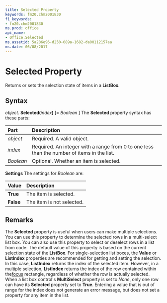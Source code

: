 ```yaml
---
title: Selected Property
keywords: fm20.chm2001830
f1_keywords:
- fm20.chm2001830
ms.prod: office
api_name:
- Office.Selected
ms.assetid: 5a286e96-d250-089a-1682-da00112157aa
ms.date: 06/08/2017
---
```



# Selected Property



Returns or sets the selection state of items in a  **ListBox**.

## Syntax

_object_. **Selected(**_index_**)** [= _Boolean_ ]
The  **Selected** property syntax has these parts:


|**Part**|**Description**|
|:-----|:-----|
| _object_|Required. A valid object.|
| _index_|Required. An integer with a range from 0 to one less than the number of items in the list.|
| _Boolean_|Optional. Whether an item is selected.|

 **Settings**
The settings for  _Boolean_ are:


|**Value**|**Description**|
|:-----|:-----|
|**True**|The item is selected.|
|**False**|The item is not selected.|

## Remarks

The  **Selected** property is useful when users can make multiple selections. You can use this property to determine the selected rows in a multi-select list box. You can also use this property to select or deselect rows in a list from code.
The default value of this property is based on the current selection state of the  **ListBox**.
For single-selection list boxes, the  **Value** or **ListIndex** properties are recommended for getting and setting the selection. In this case, **ListIndex** returns the index of the selected item. However, in a multiple selection, **ListIndex** returns the index of the row contained within the[focus](../../Glossary/vbe-glossary.md#focu) rectangle, regardless of whether the row is actually selected.
When a list box control's  **MultiSelect** property is set to _None_, only one row can have its **Selected** property set to **True**.
Entering a value that is out of range for the index does not generate an error message, but does not set a property for any item in the list.

